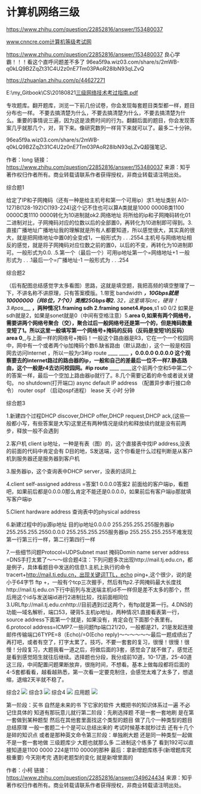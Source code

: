 # 计算机网络三级

https://www.zhihu.com/question/22852816/answer/153480037

www.cnncre.com计算机等级考试网

https://www.zhihu.com/question/22852816/answer/153480037  良心学霸！！！看这个直呼问题差不多了
96ea5f9a.wiz03.com/share/s/2mWB-q0kLQ9B2ZqZt31C4U2z0nE7Tm03PAoR28IbN93qLZvQ

https://zhuanlan.zhihu.com/p/44627271  


E:\my_Gitbook\CS\20180821[三级网络技术考过指南.pdf](file:///E:/QQ_Files/20180821%E4%B8%89%E7%BA%A7%E7%BD%91%E7%BB%9C%E6%8A%80%E6%9C%AF%E8%80%83%E8%BF%87%E6%8C%87%E5%8D%97.pdf)


专攻题库。翻开题库，浏览一下前几份试卷，你会发现每套题目类型都一样，题目分布也一样。
不要去搞清楚为什么，不要去搞清楚为什么，不要去搞清楚为什么。重要的事情说三遍，因为这是浪费时间的行为。翻翻后面的题目，你会发现答案几乎就那几个，对，背下来。像研究数列一样背下来就可以了。最多二十分钟。

96ea5f9a.wiz03.com/share/s/2mWB-q0kLQ9B2ZqZt31C4U2z0nE7Tm03PAoR28IbN93qLZvQ超强笔记、

作者：long
链接：https://www.zhihu.com/question/22852816/answer/153480037
来源：知乎
著作权归作者所有。商业转载请联系作者获得授权，非商业转载请注明出处。

综合题1

给定了IP和子网掩码（还有一种是给主机号和第一个可用ip）求1.地址类别  A(0-127)B(128-192)C(193-224)这个记不住也可以算A类就是1000 0000B类1100 0000C类1110 0000转化为10进制就ok2.网络地址 将所给的ip和子网掩码转化01二进制对比，子网掩码对应的位数以后的全部置0，再转化为10进制即可得到。3.直接广播地址广播地址我的理解就是所有人都要知道，所以感觉很大，其实真的很大，就是把网络地址中置0的全变成1，一般形式为 . . .2554.主机号与网络地址相反的感觉，就是将子网掩码对应位数之前的置0，以后的不变，再转化为10进制即可。一般形式为0.0. .5.第一个（最后一个）可用ip地址第一个=网络地址+1  一般形式为 . . .1最后一个=广播地址-1  一般形式为 . . .254

综合题2

（后有配图总结感觉字太多看图）思路，这就是填空题，我把高频的填空整理了一下，不讲名称不讲原理，只有答案模版。1.带宽 bandwidth _____，10Gbps就是10000000（共8位，7个0）类推25Gbps等2.____ 32，这里填写crc，硬背！3.#pos____  ____，两种情况1.framing sdh    2.framing sonet4.#pos____,s1 s0 0/2 如果是sdh就是2，如果是sonet就是0（中间有空格注意）5.____area 0,如果有两个网络号，需要讲两个网络号聚合（交），聚合过后一般网络号还是第一个的，但是掩码数量变短了1。所以这里一般填写第一个网络号+掩码的反码（反码是变短1的反码）area 0_____,与上面一样的网络号+掩码！一般这个路由器是R3，它在一个一个校园网中，网中有一个或者两个ip加掩码个数6.缺省路由（默认路由），这个一般是校园网去访问Internet ，所以一般为r3#ip route ____ ____ ____，0.0.0.0 0.0.0.0 这个观察要去的internet路过的路由器的ip，一般和自己的差最后一位不一样7.静态路由，这个一般是r4去访问校园网。#ip route____ ____ ____,这个前两个空和5中第二个的答案一样，最后一个空加上路由器ip就行了。8.几个需要记着的命令或者说关键句。   no shutdown(打开端口)   async default IP address （配置异步串行接口命令）   router ospf （启动ospf进程）   lease 天 小时 分钟

综合题3

1.新建四个过程DHCP discover,DHCP offer,DHCP request,DHCP ack,(这些一般都小写，有些答案是大写)这里还有两种情况是续约和释放续约就是没有前两步，释放一般不会遇到

2.客户机 client ip地址，一种是有表（图）的，这个直接表中找IP address,没表的前面的代码中肯定会有 D目的地，S发送端，这个你看是什么过程判断是从客户机到服务器还是服务器到客户机

3.服务器ip，这个查询表中DHCP server，没表的话同上

4.client self-assigned address =答案1 0.0.0.0答案2 前面给的客户端ip，看题吧，如果前后都是0.0.0.0那么肯定不能还是0.0.0.0，如果前后有客户端ip那就填写客户端ip

5.Client hardware address 查询表中的physical address

6.新建过程中的ip源ip地址                          目的ip地址0.0.0.0                             255.255.255.255服务器ip                          255.255.255.2550.0.0.0                             255.255.255.255服务器ip                          255.255.255.255不难发现第一行第三行一样，第二行第四行一样

7.一些细节问题Protocol=UDPSubnet mast 掩码Domin name server address =DNS手打太累了～～～综合题4注：下列问题多次出现http://mail.tj.edu.cn，都是例子，具体看题目中发送的信息1.主机上执行的命令  tracert+http://mail.tj.edu.cn，出现关键词TTL，echo  ping+,这个很少，说的是小于64字节  ftp +，一般有个tcp三次握手，然后有ftp2.子网掩码最大长度找http://mail.tj.edu.cn下行中前列与发送端主机id不一样但是差不太多的那个，然后用这个id与发送端id进行2进制比较，找前面相同位3.URLftp://mail.tj.edu.cnhttp://目前遇到过这两个，有ftp就是第一行。4.DNS的功能—域名解析，端口53，硬背5.主机ip地址，两种情况1.直接看表第一行，source address下面第一个就是，如果没有，肯定会在下面那个表里有。6.protocol address=ICMP7.一些问题ftp端口21/20，一般都是21，21是发起连接邮件传输端口6TYPE=8（Echo)/=0(Echo reply)～～～～～～最后一题成绩出了再打吧，或者有空了，打字太累了。技巧，不要一套套的复习，很慢！很慢！很慢！分段复习，大题我看一道之后，将做后面的3套，感觉会了就不做了，感觉还是看到感觉陌生就往后继续。选择题也分段，我分成前10道，10-17道，25-40道这三段，中间配置问题果断放弃，很拖时间，不想看。基本上做每段都将后面的4-5套都看看，越看越熟悉，第一次看一定要克制住，会感觉太难了太多了，想退缩，退缩2天半就不稳了。

综合2
![](_v_images/1548859724_13135.png)
综合3
![](_v_images/1548859740_19522.png)
综合4
![](_v_images/1548859758_12240.png)
应用题
![](_v_images/1548859779_17316.png)


第一阶段：买书 自然是未来的书 下它家的软件 大概把书的知识体系过一遍 不必记住具体的 知道有那玩意儿就行第二阶段：先刷选择题 不是一套一套地刷 是在第一套做到某种题型 然后在其他套里面找这个类型的题目 做了几个一种类型的题目 总结原理 一般一套题二十个是可以总结出来的 考试时候基本就秒过去 还有十几个是碎的知识点 或者是那种英文命令第三阶段：单独刷大题 还是同一种类型一起做 不是一套一套地做 三级题库少 大题也就那么多 二进制这个练多了 看到192可以直接知道是1100 0000  224是1110 0000的那种 最后：拿新增题库练手(新增题库究极重要) 今天刚考完 遇到老题型的变化 就是新增里面的

作者：小柯
链接：https://www.zhihu.com/question/22852816/answer/349624434
来源：知乎
著作权归作者所有。商业转载请联系作者获得授权，非商业转载请注明出处。